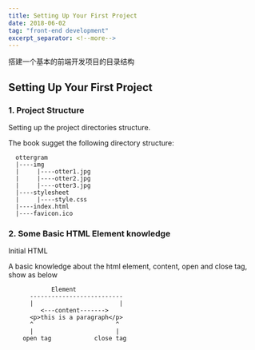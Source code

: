 ```yaml
---
title: Setting Up Your First Project
date: 2018-06-02
tag: "front-end development"
excerpt_separator: <!--more-->
---
```

搭建一个基本的前端开发项目的目录结构
<!--more-->

## Setting Up Your First Project

### 1. Project Structure

Setting up the project directories structure.

The book sugget the following directory structure:

```text
  ottergram
  |----img
  |     |----otter1.jpg
  |     |----otter2.jpg
  |     |----otter3.jpg
  |----stylesheet
  |     |----style.css
  |----index.html
  |----favicon.ico
  ```

### 2. Some Basic HTML Element knowledge

Initial HTML

A basic knowledge about the html element, content, open and close tag, show as below

```text
            Element
      --------------------------
      |                        |
         <---content------->
      <p>this is a paragraph</p>
      ^                       ^
      |                       |
    open tag            close tag
```
